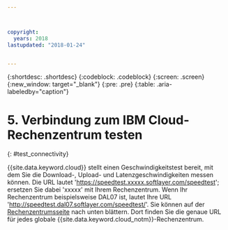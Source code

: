 ```yaml
---



copyright:
  years: 2018
lastupdated: "2018-01-24"


---
```


{:shortdesc: .shortdesc}
{:codeblock: .codeblock}
{:screen: .screen}
{:new_window: target="_blank"}
{:pre: .pre}
{:table: .aria-labeledby="caption"}

# 5. Verbindung zum IBM Cloud-Rechenzentrum testen
{: #test_connectivity}

{{site.data.keyword.cloud}} stellt einen Geschwindigkeitstest bereit, mit dem Sie die Download-, Upload- und Latenzgeschwindigkeiten messen können. Die URL lautet 'https://speedtest.xxxxx.softlayer.com/speedtest'; ersetzen Sie dabei 'xxxxx' mit Ihrem Rechenzentrum. Wenn Ihr Rechenzentrum beispielsweise DAL07 ist, lautet Ihre URL 'http://speedtest.dal07.softlayer.com/speedtest/'. Sie können auf der [Rechenzentrumsseite](https://www.ibm.com/cloud-computing/bluemix/data-centers) nach unten blättern. Dort finden Sie die genaue URL für jedes globale {{site.data.keyword.cloud_notm}}-Rechenzentrum.
